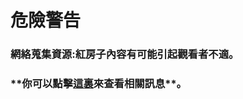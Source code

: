 # **危險警告** 
### **網絡蒐集資源**:**紅房子內容有可能引起觀看者不適**。
### **你可以點擊[這裏](https://www.evernote.com/shard/s406/sh/cd239011-93fa-4173-bb54-35e261f6d189/8be991335f7f2c32f7d5203ab2e3360c/"Title")來查看相關訊息**。
